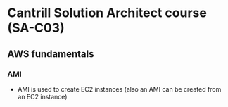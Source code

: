 # Cantrill Solution Architect course (SA-C03)

## AWS fundamentals

### AMI
- AMI is used to create EC2 instances (also an AMI can be created from an EC2 instance)
